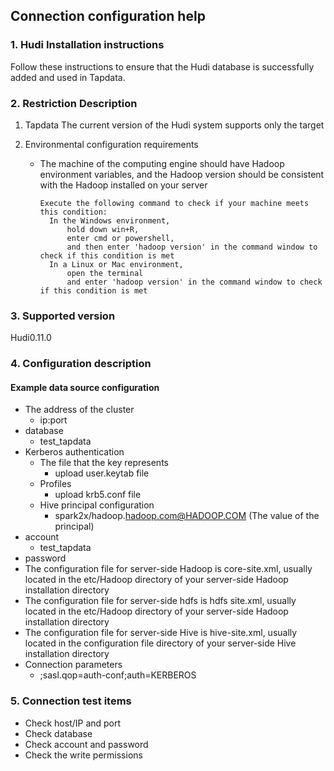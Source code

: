 ## **Connection configuration help**

### **1. Hudi Installation instructions**

Follow these instructions to ensure that the Hudi database is successfully added and used in Tapdata.

### **2. Restriction Description**

1. Tapdata The current version of the Hudi system supports only the target

2. Environmental configuration requirements

    - The machine of the computing engine should have Hadoop environment variables, and the Hadoop version should be consistent with the Hadoop installed on your server

      ```
      Execute the following command to check if your machine meets this condition:
        In the Windows environment, 
            hold down win+R, 
            enter cmd or powershell, 
            and then enter 'hadoop version' in the command window to check if this condition is met
        In a Linux or Mac environment, 
            open the terminal 
            and enter 'hadoop version' in the command window to check if this condition is met
      ```

### **3. Supported version**

Hudi0.11.0

### **4. Configuration description**

#### Example data source configuration

*   The address of the cluster
    *   ip\:port
*   database
    *   test\_tapdata
*   Kerberos authentication
    *   The file that the key represents
        *   upload user.keytab file
    *   Profiles
        *   upload krb5.conf file
    *   Hive principal configuration
        *   spark2x/hadoop.<hadoop.com@HADOOP.COM> (The value of the principal)
*   account
    *   test\_tapdata
*   password
*   The configuration file for server-side Hadoop is core-site.xml, usually located in the etc/Hadoop directory of your server-side Hadoop installation directory
*   The configuration file for server-side hdfs is hdfs site.xml, usually located in the etc/Hadoop directory of your server-side Hadoop installation directory
*   The configuration file for server-side Hive is hive-site.xml, usually located in the configuration file directory of your server-side Hive installation directory
*   Connection parameters
    *   ;sasl.qop=auth-conf;auth=KERBEROS

### **5. Connection test items**

- Check host/IP and port
- Check database
- Check account and password
- Check the write permissions